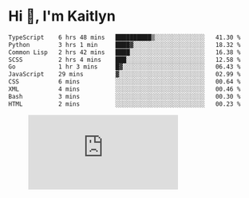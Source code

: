 # Hi 👋, I'm Kaitlyn
<!--START_SECTION:waka-->

```txt
TypeScript    6 hrs 48 mins   ██████████▒░░░░░░░░░░░░░░   41.30 %
Python        3 hrs 1 min     ████▓░░░░░░░░░░░░░░░░░░░░   18.32 %
Common Lisp   2 hrs 42 mins   ████░░░░░░░░░░░░░░░░░░░░░   16.38 %
SCSS          2 hrs 4 mins    ███░░░░░░░░░░░░░░░░░░░░░░   12.58 %
Go            1 hr 3 mins     █▓░░░░░░░░░░░░░░░░░░░░░░░   06.43 %
JavaScript    29 mins         ▓░░░░░░░░░░░░░░░░░░░░░░░░   02.99 %
CSS           6 mins          ░░░░░░░░░░░░░░░░░░░░░░░░░   00.64 %
XML           4 mins          ░░░░░░░░░░░░░░░░░░░░░░░░░   00.46 %
Bash          3 mins          ░░░░░░░░░░░░░░░░░░░░░░░░░   00.30 %
HTML          2 mins          ░░░░░░░░░░░░░░░░░░░░░░░░░   00.23 %
```

<!--END_SECTION:waka-->

<figure><embed src="https://wakatime.com/share/@018d58bc-3d22-46c9-b2d7-4ed36fb8172d/243b5d9b-77cd-4133-89ff-dcc8f225fa18.svg"></embed></figure>
